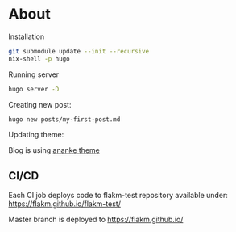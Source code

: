 # About

Installation

```bash
git submodule update --init --recursive
nix-shell -p hugo
```

Running server

```bash
hugo server -D
```

Creating new post:

```bash
hugo new posts/my-first-post.md
```

Updating theme:

Blog is using [ananke theme](https://github.com/theNewDynamic/gohugo-theme-ananke)


## CI/CD 

Each CI job deploys code to flakm-test repository available under: https://flakm.github.io/flakm-test/

Master branch is deployed to https://flakm.github.io/
